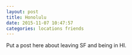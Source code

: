 ```yaml
---
layout: post
title: Honolulu
date: 2015-11-07 10:47:57
categories: locations friends
---
```

Put a post here about leaving SF and being in HI.
